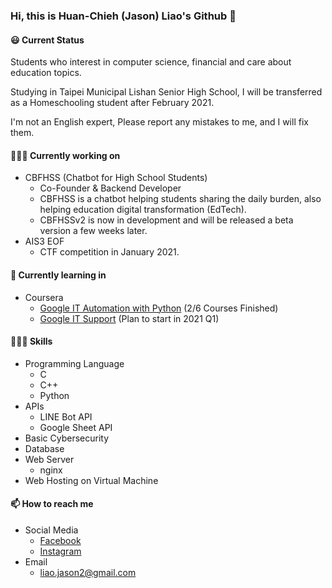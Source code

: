 ### Hi, this is Huan-Chieh (Jason) Liao's Github 👋
#### 😃 Current Status 
Students who interest in computer science, financial and care about education topics.

Studying in Taipei Municipal Lishan Senior High School, I will be transferred as a Homeschooling student after February 2021.

I'm not an English expert, Please report any mistakes to me, and I will fix them.
#### 👨🏻‍💻 Currently working on 
- CBFHSS (Chatbot for High School Students)
    - Co-Founder & Backend Developer
    - CBFHSS is a chatbot helping students sharing the daily burden, also helping education digital transformation (EdTech).
    - CBFHSSv2 is now in development and will be released a beta version a few weeks later.
- AIS3 EOF
    - CTF competition in January 2021.
#### 🌱 Currently learning in 
- Coursera
    - [Google IT Automation with Python](https://www.coursera.org/professional-certificates/google-it-automation) (2/6 Courses Finished)
    - [Google IT Support](https://www.coursera.org/professional-certificates/google-it-support) (Plan to start in 2021 Q1)
#### 👨🏼‍🔧 Skills
- Programming Language
    - C
    - C++
    - Python
- APIs
    - LINE Bot API
    - Google Sheet API
- Basic Cybersecurity
- Database
- Web Server
    - nginx
- Web Hosting on Virtual Machine
#### 📫 How to reach me
- Social Media
    - [Facebook](fb.me/liaojason2)
    - [Instagram](instagram.com/liao.jason2)
- Email
    - liao.jason2@gmail.com 

<!--
**liaojason2/liaojason2** is a ✨ _special_ ✨ repository because its `README.md` (this file) appears on your GitHub profile.

Here are some ideas to get you started:

- 🔭 I’m currently working on ...
- 🌱 I’m currently learning ...
- 👯 I’m looking to collaborate on ...
- 🤔 I’m looking for help with ...
- 💬 Ask me about ...
- 📫 How to reach me: ...
- 😄 Pronouns: ...
- ⚡ Fun fact: ...
-->


